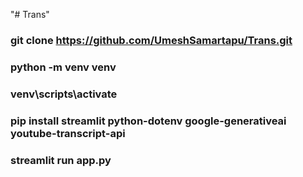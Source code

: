 "# Trans" 
### git clone https://github.com/UmeshSamartapu/Trans.git
### python -m venv venv
### venv\scripts\activate
### pip install streamlit python-dotenv google-generativeai youtube-transcript-api
### streamlit run app.py
